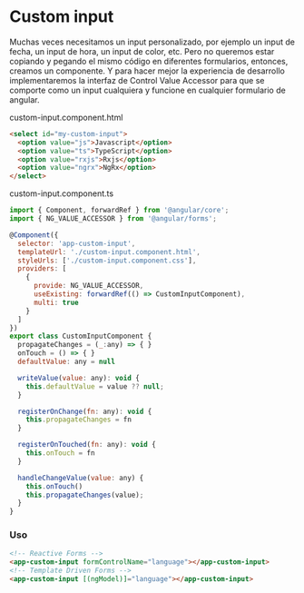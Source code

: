 # Custom input

Muchas veces necesitamos un input personalizado, por ejemplo un input de fecha, un input de hora, un input de color, etc. Pero no queremos estar copiando y pegando el mismo código en diferentes formularios, entonces, creamos un componente. Y para hacer mejor la experiencia de desarrollo implementaremos la interfaz de Control Value Accessor para que se comporte como un input cualquiera y funcione en cualquier formulario de angular.

custom-input.component.html
```html
<select id="my-custom-input">
  <option value="js">Javascript</option>
  <option value="ts">TypeScript</option>
  <option value="rxjs">Rxjs</option>
  <option value="ngrx">NgRx</option>
</select>
```

custom-input.component.ts
```js
import { Component, forwardRef } from '@angular/core';
import { NG_VALUE_ACCESSOR } from '@angular/forms';

@Component({
  selector: 'app-custom-input',
  templateUrl: './custom-input.component.html',
  styleUrls: ['./custom-input.component.css'],
  providers: [
    {
      provide: NG_VALUE_ACCESSOR,
      useExisting: forwardRef(() => CustomInputComponent),
      multi: true
    }
  ]
})
export class CustomInputComponent {
  propagateChanges = (_:any) => { }
  onTouch = () => { }
  defaultValue: any = null

  writeValue(value: any): void {
    this.defaultValue = value ?? null;
  }

  registerOnChange(fn: any): void {
    this.propagateChanges = fn
  }

  registerOnTouched(fn: any): void {
    this.onTouch = fn
  }

  handleChangeValue(value: any) {
    this.onTouch()
    this.propagateChanges(value);
  }
}
```

### Uso

```html
<!-- Reactive Forms -->
<app-custom-input formControlName="language"></app-custom-input>
<!-- Template Driven Forms -->
<app-custom-input [(ngModel)]="language"></app-custom-input>
```